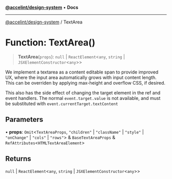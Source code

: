 [**@accelint/design-system**](../README.md) • **Docs**

***

[@accelint/design-system](../README.md) / TextArea

# Function: TextArea()

> **TextArea**(`props`): `null` \| `ReactElement`\<`any`, `string` \| `JSXElementConstructor`\<`any`\>\>

We implement a textarea as a content editable span to provide
improved UX, where the input area automatically grows with input
content length. This can be overriden by applying max-height
and overflow CSS, if desired.

This also has the side effect of changing the target element in
the ref and event handlers. The normal `event.target.value` is not
available, and must be substituted with `event.currentTarget.textContent`

## Parameters

• **props**: `Omit`\<`TextAreaProps`, `"children"` \| `"className"` \| `"style"` \| `"onChange"` \| `"cols"` \| `"rows"`\> & `BaseTextAreaProps` & `RefAttributes`\<`HTMLTextAreaElement`\>

## Returns

`null` \| `ReactElement`\<`any`, `string` \| `JSXElementConstructor`\<`any`\>\>
